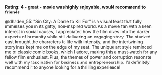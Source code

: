 **Rating: 4 - great - movie was highly enjoyable, would recommend to friends**

@dhaden_55: "Sin City: A Dame to Kill For" is a visual feast that fully immerses you in its gritty, noir-inspired world. As a movie fan with a keen interest in social causes, I appreciated how the film dives into the darker aspects of humanity while still delivering an engaging story. The stacked cast brought the characters to life with intensity, and the intertwining storylines kept me on the edge of my seat. The unique art style reminded me of classic comic books, which I adore, making this a must-watch for any fellow film enthusiast. Plus, the themes of power and corruption resonate well with my fascination for business and entrepreneurship. I’d definitely recommend it to anyone looking for a thrilling experience!